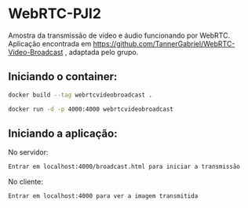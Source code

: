# WebRTC-PJI2

Amostra da transmissão de vídeo e áudio funcionando por WebRTC.
Aplicação encontrada em https://github.com/TannerGabriel/WebRTC-Video-Broadcast , adaptada pelo grupo.

## Iniciando o container:

```bash
docker build --tag webrtcvideobroadcast .

docker run -d -p 4000:4000 webrtcvideobroadcast
```

## Iniciando a aplicação:

No servidor:
```bash
Entrar em localhost:4000/broadcast.html para iniciar a transmissão
```

No cliente:
```bash
Entrar em localhost:4000 para ver a imagem transmitida
```